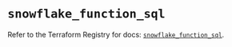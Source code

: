 # `snowflake_function_sql`

Refer to the Terraform Registry for docs: [`snowflake_function_sql`](https://registry.terraform.io/providers/snowflake-labs/snowflake/0.100.0/docs/resources/function_sql).
